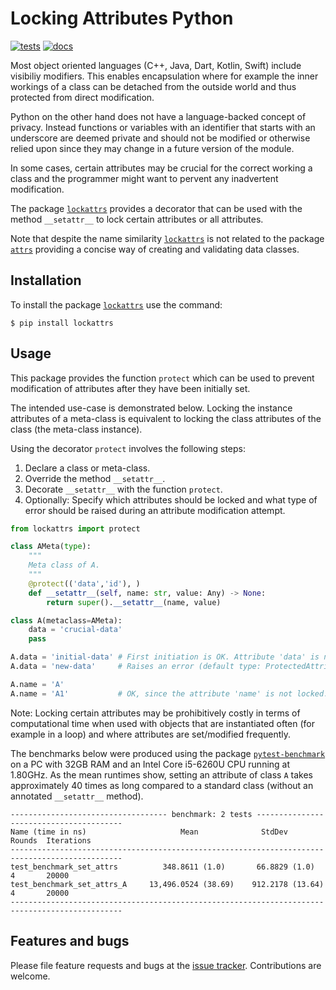 # Locking Attributes Python
[![tests](https://github.com/simphotonics/lockattrs/actions/workflows/tests.yml/badge.svg)](https://github.com/simphotonics/lockattrs/actions/workflows/tests.yml)
[![docs](https://github.com/simphotonics/lockattrs/blob/master/images/docs-badge.svg)](https://lockattrs.simphotonics.com)

Most object oriented languages (C++, Java, Dart, Kotlin, Swift)
include visibiliy modifiers. This enables
encapsulation where for example the inner workings of a class
can be detached from the outside world and thus protected from
direct modification.

Python on the other hand does not have a language-backed concept
of privacy. Instead functions or variables with an identifier
that starts with an underscore are
deemed private and should not be modified or otherwise
relied upon since they may change in a future version of the module.

In some cases, certain attributes may be crucial for the
correct working a class and the programmer might
want to pervent any inadvertent modification.

The package [`lockattrs`][lockattrs] provides a decorator that can
be used with the method `__setattr__` to lock certain attributes
or all attributes.

Note that despite the name similarity [`lockattrs`][lockattrs] is
not related to the package [`attrs`][attrs] providing
a concise way of creating and validating data classes.


## Installation

To install the package [`lockattrs`][lockattrs] use the command:
```Console
$ pip install lockattrs
```

## Usage

This package provides the function `protect` which can be
used to prevent modification of attributes
after they have been initially set.

The intended use-case is demonstrated below. Locking the
instance attributes of a meta-class is equivalent to
locking the class attributes of the class (the meta-class instance).

Using the decorator `protect` involves the following steps:

1. Declare a class or meta-class.
2. Override the method `__setattr__`.
3. Decorate `__setattr__` with the function `protect`.
4. Optionally: Specify which attributes should be locked and
   what type of error should be raised during an attribute
   modification attempt.

``` Python
from lockattrs import protect

class AMeta(type):
    """
    Meta class of A.
    """
    @protect(('data','id'), )
    def __setattr__(self, name: str, value: Any) -> None:
        return super().__setattr__(name, value)

class A(metaclass=AMeta):
    data = 'crucial-data'
    pass

A.data = 'initial-data' # First initiation is OK. Attribute 'data' is now locked.
A.data = 'new-data'     # Raises an error (default type: ProtectedAttributeError).

A.name = 'A'
A.name = 'A1'           # OK, since the attribute 'name' is not locked.
```

Note: Locking certain attributes may be prohibitively
costly in terms of computational time
when used with objects that are
instantiated often (for example in a loop)
and where attributes are set/modified frequently.

The benchmarks below were produced using the package
[`pytest-benchmark`][pytest-benchmark] on a PC with 32GB RAM
and an Intel Core i5-6260U CPU running at 1.80GHz.
As the mean runtimes show, setting an attribute of class `A`
takes approximately 40 times as long compared to a standard class
(without an annotated `__setattr__` method).


``` Console
----------------------------------- benchmark: 2 tests ----------------------------------------
Name (time in ns)                     Mean              StdDev               Rounds  Iterations
-----------------------------------------------------------------------------------------------
test_benchmark_set_attrs          348.8611 (1.0)       66.8829 (1.0)              4       20000
test_benchmark_set_attrs_A     13,496.0524 (38.69)    912.2178 (13.64)            4       20000
-----------------------------------------------------------------------------------------------
```


## Features and bugs

Please file feature requests and bugs at the [issue tracker].
Contributions are welcome.

[issue tracker]: https://github.com/simphotonics/lockattrs/issues

[attrs]: https://pypi.org/project/attrs

[pypi]: https:://pypi.org

[pytest]: https://pypi.org/project/pytest/

[pytest-benchmark]: https://pypi.org/project/pytest-benchmark/

[lockattrs]: https://github.com/simphotonics/lockattrs